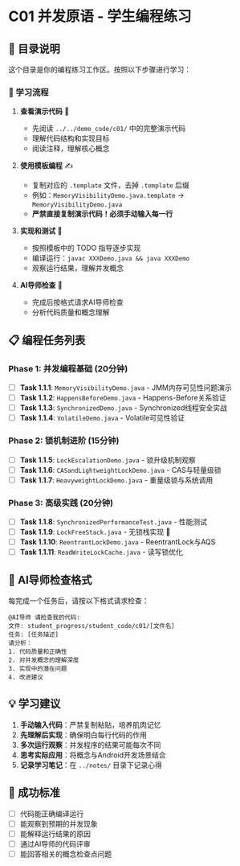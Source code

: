 # C01 并发原语 - 学生编程练习

## 📁 目录说明

这个目录是你的编程练习工作区。按照以下步骤进行学习：

### 🔄 学习流程

1. **查看演示代码** 📖
   - 先阅读 `../../demo_code/c01/` 中的完整演示代码
   - 理解代码结构和实现目标
   - 阅读注释，理解核心概念

2. **使用模板编程** ✍️
   - 复制对应的 `.template` 文件，去掉 `.template` 后缀
   - 例如：`MemoryVisibilityDemo.java.template` → `MemoryVisibilityDemo.java`
   - **严禁直接复制演示代码！必须手动输入每一行**

3. **实现和测试** 🔬
   - 按照模板中的 TODO 指导逐步实现
   - 编译运行：`javac XXXDemo.java && java XXXDemo`
   - 观察运行结果，理解并发概念

4. **AI导师检查** 🤖
   - 完成后按格式请求AI导师检查
   - 分析代码质量和概念理解

## 📋 编程任务列表

### Phase 1: 并发编程基础 (20分钟)

- [ ] **Task 1.1.1**: `MemoryVisibilityDemo.java` - JMM内存可见性问题演示
- [ ] **Task 1.1.2**: `HappensBeforeDemo.java` - Happens-Before关系验证  
- [ ] **Task 1.1.3**: `SynchronizedDemo.java` - Synchronized线程安全实战
- [ ] **Task 1.1.4**: `VolatileDemo.java` - Volatile可见性验证

### Phase 2: 锁机制进阶 (15分钟)

- [ ] **Task 1.1.5**: `LockEscalationDemo.java` - 锁升级机制观察
- [ ] **Task 1.1.6**: `CASandLightweightLockDemo.java` - CAS与轻量级锁
- [ ] **Task 1.1.7**: `HeavyweightLockDemo.java` - 重量级锁与系统调用

### Phase 3: 高级实践 (20分钟)

- [ ] **Task 1.1.8**: `SynchronizedPerformanceTest.java` - 性能测试
- [ ] **Task 1.1.9**: `LockFreeStack.java` - 无锁栈实现 🚀
- [ ] **Task 1.1.10**: `ReentrantLockDemo.java` - ReentrantLock与AQS
- [ ] **Task 1.1.11**: `ReadWriteLockCache.java` - 读写锁优化

## 🤖 AI导师检查格式

每完成一个任务后，请按以下格式请求检查：

```
@AI导师 请检查我的代码:
文件: student_progress/student_code/c01/[文件名]
任务: [任务描述]
请分析：
1. 代码质量和正确性
2. 对并发概念的理解深度
3. 实现中的潜在问题
4. 改进建议
```

## 💡 学习建议

1. **手动输入代码**：严禁复制粘贴，培养肌肉记忆
2. **先理解后实现**：确保明白每行代码的作用
3. **多次运行观察**：并发程序的结果可能每次不同
4. **思考实际应用**：将概念与Android开发场景结合
5. **记录学习笔记**：在 `../notes/` 目录下记录心得

## 🎯 成功标准

- [ ] 代码能正确编译运行
- [ ] 能观察到预期的并发现象
- [ ] 能解释运行结果的原因
- [ ] 通过AI导师的代码评审
- [ ] 能回答相关的概念检查点问题